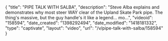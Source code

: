 {
    "title": "PIPE TALK WITH SALBA",
    "description": "Steve Alba explains and demonstrates why most steer WAY clear of the Upland Skate Park pipe. The thing's massive, but the guy handle's it like a legend... mo...",
    "videoid": "158594",
    "date_created": "1398292494",
    "date_modified": "1418181332",
    "type": "captivate",
    "layout": "video",
    "url": "\/v\/pipe-talk-with-salba\/158594"
}